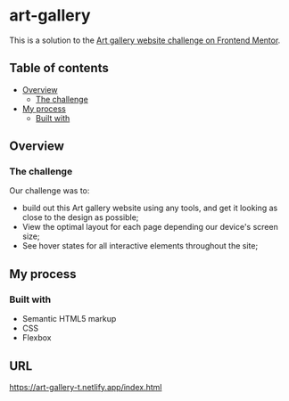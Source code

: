 # art-gallery
This is a solution to the [Art gallery website challenge on Frontend Mentor](https://www.frontendmentor.io/challenges/art-gallery-website-yVdrZlxyA).

## Table of contents

- [Overview](#overview)
  - [The challenge](#the-challenge)
- [My process](#my-process)
  - [Built with](#built-with)

## Overview

### The challenge

Our challenge was to:
- build out this Art gallery website using any tools, and get it looking as close to the design as possible;
- View the optimal layout for each page depending our device's screen size;
- See hover states for all interactive elements throughout the site;



## My process

### Built with

- Semantic HTML5 markup
- CSS
- Flexbox

## URL
https://art-gallery-t.netlify.app/index.html
